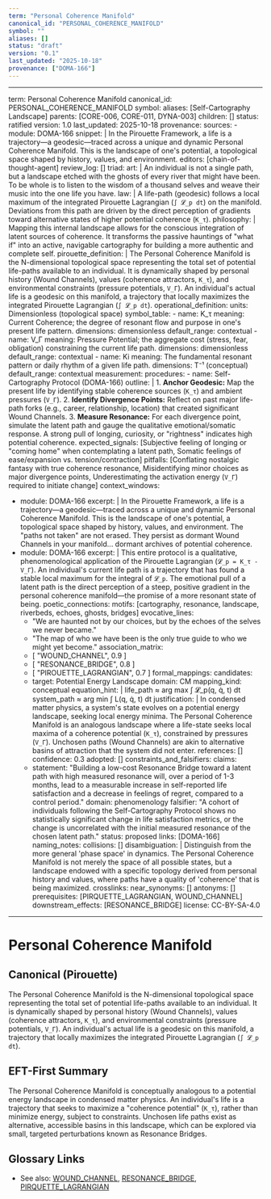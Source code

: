 ```yaml
---
term: "Personal Coherence Manifold"
canonical_id: "PERSONAL_COHERENCE_MANIFOLD"
symbol: ""
aliases: []
status: "draft"
version: "0.1"
last_updated: "2025-10-18"
provenance: ["DOMA-166"]
---
```


---
term: Personal Coherence Manifold
canonical_id: PERSONAL_COHERENCE_MANIFOLD
symbol: 
aliases: [Self-Cartography Landscape]
parents: [CORE-006, CORE-011, DYNA-003]
children: []
status: ratified
version: 1.0
last_updated: 2025-10-18
provenance:
  sources:
    - module: DOMA-166
      snippet: |
        In the Pirouette Framework, a life is a trajectory—a geodesic—traced across a unique and dynamic Personal Coherence Manifold. This is the landscape of one's potential, a topological space shaped by history, values, and environment.
  editors: [chain-of-thought-agent]
  review_log: []
triad:
  art: |
    An individual is not a single path, but a landscape etched with the ghosts of every river that might have been. To be whole is to listen to the wisdom of a thousand selves and weave their music into the one life you have.
  law: |
    A life-path (geodesic) follows a local maximum of the integrated Pirouette Lagrangian (`∫ 𝓛_p dt`) on the manifold. Deviations from this path are driven by the direct perception of gradients toward alternative states of higher potential coherence (`K_τ`).
  philosophy: |
    Mapping this internal landscape allows for the conscious integration of latent sources of coherence. It transforms the passive hauntings of "what if" into an active, navigable cartography for building a more authentic and complete self.
pirouette_definition: |
  The Personal Coherence Manifold is the N-dimensional topological space representing the total set of potential life-paths available to an individual. It is dynamically shaped by personal history (Wound Channels), values (coherence attractors, `K_τ`), and environmental constraints (pressure potentials, `V_Γ`). An individual's actual life is a geodesic on this manifold, a trajectory that locally maximizes the integrated Pirouette Lagrangian (`∫ 𝓛_p dt`).
operational_definition:
  units: Dimensionless (topological space)
  symbol_table:
    - name: K_τ
      meaning: Current Coherence; the degree of resonant flow and purpose in one's present life pattern.
      dimensions: dimensionless
      default_range: contextual
    - name: V_Γ
      meaning: Pressure Potential; the aggregate cost (stress, fear, obligation) constraining the current life path.
      dimensions: dimensionless
      default_range: contextual
    - name: Ki
      meaning: The fundamental resonant pattern or daily rhythm of a given life path.
      dimensions: T⁻¹ (conceptual)
      default_range: contextual
  measurement:
    procedures:
      - name: Self-Cartography Protocol (DOMA-166)
        outline: |
          1.  **Anchor Geodesic:** Map the present life by identifying stable coherence sources (`K_τ`) and ambient pressures (`V_Γ`).
          2.  **Identify Divergence Points:** Reflect on past major life-path forks (e.g., career, relationship, location) that created significant Wound Channels.
          3.  **Measure Resonance:** For each divergence point, simulate the latent path and gauge the qualitative emotional/somatic response. A strong pull of longing, curiosity, or "rightness" indicates high potential coherence.
        expected_signals: [Subjective feeling of longing or "coming home" when contemplating a latent path, Somatic feelings of ease/expansion vs. tension/contraction]
        pitfalls: [Conflating nostalgic fantasy with true coherence resonance, Misidentifying minor choices as major divergence points, Underestimating the activation energy (`V_Γ`) required to initiate change]
context_windows:
  - module: DOMA-166
    excerpt: |
      In the Pirouette Framework, a life is a trajectory—a geodesic—traced across a unique and dynamic Personal Coherence Manifold. This is the landscape of one's potential, a topological space shaped by history, values, and environment. The "paths not taken" are not erased. They persist as dormant Wound Channels in your manifold... dormant archives of potential coherence.
  - module: DOMA-166
    excerpt: |
      This entire protocol is a qualitative, phenomenological application of the Pirouette Lagrangian (`𝓛_p = K_τ - V_Γ`). An individual's current life path is a trajectory that has found a stable local maximum for the integral of `𝓛_p`. The emotional pull of a latent path is the direct perception of a steep, positive gradient in the personal coherence manifold—the promise of a more resonant state of being.
poetic_connections:
  motifs: [cartography, resonance, landscape, riverbeds, echoes, ghosts, bridges]
  evocative_lines:
    - "We are haunted not by our choices, but by the echoes of the selves we never became."
    - "The map of who we have been is the only true guide to who we might yet become."
  association_matrix:
    - [ "WOUND_CHANNEL", 0.9 ]
    - [ "RESONANCE_BRIDGE", 0.8 ]
    - [ "PIROUETTE_LAGRANGIAN", 0.7 ]
formal_mappings:
  candidates:
    - target: Potential Energy Landscape
      domain: CM
      mapping_kind: conceptual
      equation_hint: |
        life_path ≈ arg max ∫ 𝓛_p(q, q̇, t) dt
        system_path ≈ arg min ∫ L(q, q̇, t) dt
      justification: |
        In condensed matter physics, a system's state evolves on a potential energy landscape, seeking local energy minima. The Personal Coherence Manifold is an analogous landscape where a life-state seeks local maxima of a coherence potential (`K_τ`), constrained by pressures (`V_Γ`). Unchosen paths (Wound Channels) are akin to alternative basins of attraction that the system did not enter.
      references: []
      confidence: 0.3
  adopted: []
constraints_and_falsifiers:
  claims:
    - statement: "Building a low-cost Resonance Bridge toward a latent path with high measured resonance will, over a period of 1-3 months, lead to a measurable increase in self-reported life satisfaction and a decrease in feelings of regret, compared to a control period."
      domain: phenomenology
      falsifier: "A cohort of individuals following the Self-Cartography Protocol shows no statistically significant change in life satisfaction metrics, or the change is uncorrelated with the initial measured resonance of the chosen latent path."
      status: proposed
      links: [DOMA-166]
naming_notes:
  collisions: []
  disambiguation: |
    Distinguish from the more general 'phase space' in dynamics. The Personal Coherence Manifold is not merely the space of all possible states, but a landscape endowed with a specific topology derived from personal history and values, where paths have a quality of 'coherence' that is being maximized.
crosslinks:
  near_synonyms: []
  antonyms: []
  prerequisites: [PIRQUETTE_LAGRANGIAN, WOUND_CHANNEL]
  downstream_effects: [RESONANCE_BRIDGE]
license: CC-BY-SA-4.0
---

# Personal Coherence Manifold

## Canonical (Pirouette)
The Personal Coherence Manifold is the N-dimensional topological space representing the total set of potential life-paths available to an individual. It is dynamically shaped by personal history (Wound Channels), values (coherence attractors, `K_τ`), and environmental constraints (pressure potentials, `V_Γ`). An individual's actual life is a geodesic on this manifold, a trajectory that locally maximizes the integrated Pirouette Lagrangian (`∫ 𝓛_p dt`).

## EFT-First Summary
The Personal Coherence Manifold is conceptually analogous to a potential energy landscape in condensed matter physics. An individual's life is a trajectory that seeks to maximize a "coherence potential" (`K_τ`), rather than minimize energy, subject to constraints. Unchosen life paths exist as alternative, accessible basins in this landscape, which can be explored via small, targeted perturbations known as Resonance Bridges.

## Glossary Links
- See also: [WOUND_CHANNEL](./WOUND_CHANNEL.md), [RESONANCE_BRIDGE](./RESONANCE_BRIDGE.md), [PIRQUETTE_LAGRANGIAN](./PIRQUETTE_LAGRANGIAN.md)